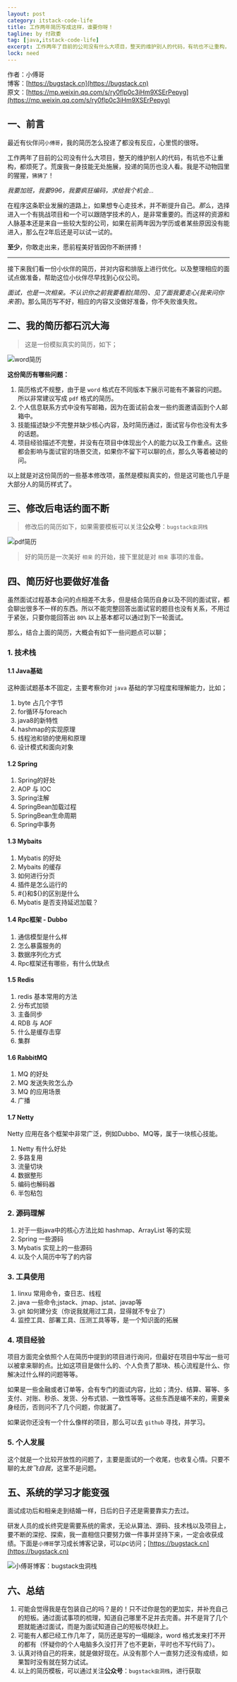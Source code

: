 ```yaml
---
layout: post
category: itstack-code-life
title: 工作两年简历写成这样，谁要你呀！
tagline: by 付政委
tag: [java,itstack-code-life]
excerpt: 工作两年了目前的公司没有什么大项目，整天的维护别人的代码，有坑也不让重构，都烦死了。荒废我一身技能无处施展，投递的简历也没人看。我是不动物园里的猩猩，`狒狒了`！
lock: need
---
```


作者：小傅哥
<br/>博客：[https://bugstack.cn](https://bugstack.cn)
<br/>原文：[https://mp.weixin.qq.com/s/ry0flp0c3iHm9XSErPepyg](https://mp.weixin.qq.com/s/ry0flp0c3iHm9XSErPepyg)

## 一、前言

最近有伙伴问`小傅哥`，我的简历怎么投递了都没有反应，心里慌的很呀。

工作两年了目前的公司没有什么大项目，整天的维护别人的代码，有坑也不让重构，都烦死了。荒废我一身技能无处施展，投递的简历也没人看。我是不动物园里的猩猩，`狒狒了`！

*我要加班，我要996，我要疯狂编码，求给我个机会...*

在程序这条职业发展的道路上，如果想专心走技术，并不断提升自己。*那么*，选择进入一个有挑战项目和一个可以跟随学技术的人，是非常重要的。而这样的资源和人脉基本还是来自一些较大型的公司，如果在前两年因为学历或者某些原因没有能进入，那么在2年后还是可以试一试的。

**至少**，你敢走出来，愿前程美好皆因你不断拼搏！

---

接下来我们看一份小伙伴的简历，并对内容和排版上进行优化。以及整理相应的面试点做准备，帮助这位小伙伴尽早找到心仪公司。

*面试，也是一次相亲。不认识你之前我要看脸(简历)、见了面我要走心(我来问你来答)*。那么简历写不好，相应的内容又没做好准备，你不失败谁失败。

## 二、我的简历都石沉大海

>这是一份模拟真实的简历，如下；

![word简历](https://bugstack.cn/assets/images/2020/itstack-code-life-03-01.png)

**这份简历有哪些问题：**

1. 简历格式不规整，由于是 `word` 格式在不同版本下展示可能有不兼容的问题。所以非常建议写成 `pdf` 格式的简历。
2. 个人信息联系方式中没有写邮箱，因为在面试前会发一些约面邀请函到个人邮箱中。
3. 技能描述缺少不完整并缺少核心内容，及时简历通过，面试官与你也没有太多的话题。
4. 项目经验描述不完整，并没有在项目中体现出个人的能力以及工作重点。这些都会影响与面试官的场景交流，如果你不留下可以聊的点，那么久等着被动的问。

以上就是对这份简历的一些基本修改项，虽然是模拟真实的，但是这可能也几乎是大部分人的简历样式了。

## 三、修改后电话约面不断

>修改后的简历如下，如果需要模板可以关注**公众号**：`bugstack虫洞栈`

![pdf简历](https://bugstack.cn/assets/images/2020/itstack-code-life-03-02.png)

>好的简历是一次美好 `相亲` 的开始，接下里就是对 `相亲` 事项的准备。


## 四、简历好也要做好准备

虽然面试过程基本会问的点相差不太多，但是结合简历自身以及不同的面试官，都会聊出很多不一样的东西。所以不能完整回答出面试官的题目也没有关系，不用过于紧张，只要你能回答出 `80%` 以上基本都可以通过到下一轮面试。

那么，结合上面的简历，大概会有如下一些问题点可以聊；

### 1. 技术栈

#### 1.1 Java基础

这种面试题基本不固定，主要考察你对 `java` 基础的学习程度和理解能力，比如；

1. byte 占几个字节
2. for循环与foreach
3. java8的新特性
4. hashmap的实现原理
5. 线程池和锁的使用和原理
6. 设计模式和面向对象

#### 1.2 Spring

1. Spring的好处
2. AOP 与 IOC
3. Spring注解
4. SpringBean加载过程
5. SpringBean生命周期
6. Spring中事务

#### 1.3 Mybaits

1. Mybatis 的好处
2. Mybaits 的缓存
3. 如何进行分页
4. 插件是怎么运行的
5. #{}和${}的区别是什么
6. Mybatis 是否支持延迟加载？

#### 1.4 Rpc框架 - Dubbo

1. 通信模型是什么样
2. 怎么暴露服务的
3. 数据序列化方式
4. Rpc框架还有哪些，有什么优缺点

#### 1.5 Redis

1. redis 基本常用的方法
2. 分布式加锁
3. 主备同步
4. RDB 与 AOF
5. 什么是缓存击穿
6. 集群

#### 1.6 RabbitMQ

1. MQ 的好处
2. MQ 发送失败怎么办
3. MQ 的应用场景
4. 广播

#### 1.7 Netty

Netty 应用在各个框架中非常广泛，例如Dubbo、MQ等，属于一块核心技能。

1. Netty 有什么好处
2. 多路复用
3. 流量切块
4. 数据整形
5. 编码也解码器
6. 半包粘包

### 2. 源码理解

1. 对于一些java中的核心方法比如 hashmap、ArrayList 等的实现
2. Spring 一些源码
3. Mybatis 实现上的一些源码
4. 以及个人简历中写了的内容

### 3. 工具使用

1. linxu 常用命令，查日志、线程
2. java 一些命令;jstack、jmap、jstat、javap等
3. git 如何建分支（你说我就用过工具，显得就不专业了）
4. 监控工具、部署工具、压测工具等等，是一个知识面的拓展

### 4. 项目经验

项目方面完全依照个人在简历中提到的项目进行询问，但最好在项目中写出一些可以被拿来聊的点。比如这项目是做什么的、个人负责了那块、核心流程是什么、你解决过什么样的问题等等。

如果是一些金融或者订单等，会有专门的面试内容，比如；清分、结算、幂等、多支付、对账、秒杀、发货、分布式锁、一致性等等。这些东西是编不来的，需要亲身经历，否则问不了几个问题，你就漏了。

如果说你还没有一个什么像样的项目，那么可以去 `github` 寻找，并学习。

### 5. 个人发展

这个就是一个比较开放性的问题了，主要是面试的一个收尾，也收复心情。只要不聊的太*放飞自我*，这里不是问题。

## 五、系统的学习才能变强

面试成功后和相亲走到结婚一样，日后的日子还是需要靠实力去过。

研发人员的成长终究是需要系统的需求，无论从算法、源码、技术栈以及项目上，要不断的深挖、探索，我一直相信只要努力做一件事并坚持下来，一定会收获成绩。下面是`小傅哥`学习成长博客记录，可以pc访问；[https://bugstack.cn](https://bugstack.cn)

![小傅哥博客：bugstack虫洞栈](https://bugstack.cn/assets/images/2020/itstack-code-life-03-03.png)

## 六、总结

1. 可能会觉得我是在包装自己的吗？是的！只不过你是包的更加实，并补充自己的短板。通过面试事项的梳理，知道自己哪里不足并去完善。并不是背了几个题就能通过面试，而是为面试知道自己的短板尽快赶上。
2. 可能有人都已经工作几年了，简历还是写的一塌糊涂，word 格式发来打不开的都有（怀疑你的个人电脑多久没打开了也不更新，平时也不写代码了）。
3. 认真对待自己的将来，就是做好现在。从没有那个人一直努力还没有成绩，如果暂时没有就在努力试试。
4. 以上的简历模板，可以通过关注**公众号**：`bugstack虫洞栈`，进行获取